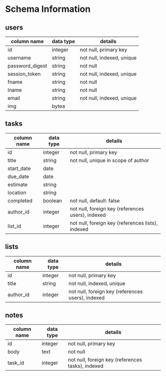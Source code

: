# Schema Information

## users
column name     | data type | details
----------------|-----------|-----------------------
id              | integer   | not null, primary key
username        | string    | not null, indexed, unique
password_digest | string    | not null
session_token   | string    | not null, indexed, unique
fname           | string    | not null
lname           | string    | not null
email           | string    | not null, indexed, unique
img             | bytea     |

## tasks
column name | data type | details
------------|-----------|-----------------------
id          | integer   | not null, primary key
title       | string    | not null, unique in scope of author
start_date  | date      |
due_date    | date      |
estimate    | string    |
location    | string    |  <!-- how does this work?  like would the locations be stored as strings here ("app academy") and elsewhere I store the location string with it's actual coordinates/address or something? -->
completed   | boolean   | not null, default: false
author_id   | integer   | not null, foreign key (references users), indexed
list_id     | integer   | not null, foreign key (references lists), indexed

## lists
column name | data type | details
------------|-----------|-----------------------
id          | integer   | not null, primary key
title       | string    | not null, indexed, unique
author_id   | integer   | not null, foreign key (references users), indexed

## notes
column name | data type | details
------------|-----------|-----------------------
id          | integer   | not null, primary key
body        | text      | not null
task_id     | integer   | not null, foreign key (references tasks), indexed

<!-- ## tags
column name | data type | details
------------|-----------|-----------------------
id          | integer   | not null, primary key
name        | string    | not null

## taggings
column name | data type | details
------------|-----------|-----------------------
id          | integer   | not null, primary key
task_id     | integer   | not null, foreign key (references notes), indexed, unique [tag_id]
tag_id      | integer   | not null, foreign key (references tags), indexed -->
